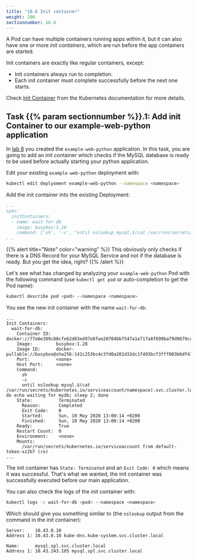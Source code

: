 ```yaml
---
title: "10.6 Init container"
weight: 106
sectionnumber: 10.6
---
```



A Pod can have multiple containers running apps within it, but it can also have one or more *init containers*, which are run before the app containers are started.

Init containers are exactly like regular containers, except:

* Init containers always run to completion.
* Each init container must complete successfully before the next one starts.
  
Check [Init Container](https://kubernetes.io/docs/concepts/workloads/pods/init-containers/) from the Kubernetes documentation for more details.


## Task {{% param sectionnumber %}}.1: Add init Container to our example-web-python application

In [lab 8](../../08.0/) you created the `example-web-python` application. In this task, you are going to add an init container which checks if the MySQL database is ready to be used before actually starting your python application.

Edit your existing `example-web-python` deployment with:

```bash
kubectl edit deplyoment example-web-python --namespace <namespace>
```

Add the init container into the existing Deployment:

```yaml
...
spec:
  initContainers:
  - name: wait-for-db
    image: busybox:1.28
    command: ['sh', '-c', "until nslookup mysql.$(cat /var/run/secrets/kubernetes.io/serviceaccount/namespace).svc.cluster.local; do echo waiting for mydb; sleep 2; done"]
...
```

{{% alert title="Note" color="warning" %}}
This obviously only checks if there is a DNS Record for your MySQL Service and not if the database is ready. But you get the idea, right?
{{% /alert %}}

Let's see what has changed by analyzing your `example-web-python` Pod with the following command (use `kubectl get pod` or auto-completion to get the Pod name):

```bash
kubectl describe pod <pod> --namespace <namespace>
```

You see the new init container with the name `wait-for-db`:

```
...
Init Containers:
  wait-for-db:
    Container ID:  docker://77e6e309c88cfe62d03ed97e8fae20704bbf547a1e717a8f699ba79d9879cca2
    Image:         busybox:1.28
    Image ID:      docker-pullable://busybox@sha256:141c253bc4c3fd0a201d32dc1f493bcf3fff003b6df416dea4f41046e0f37d47
    Port:          <none>
    Host Port:     <none>
    Command:
      sh
      -c
      until nslookup mysql.$(cat /var/run/secrets/kubernetes.io/serviceaccount/namespace).svc.cluster.local; do echo waiting for mydb; sleep 2; done
    State:          Terminated
      Reason:       Completed
      Exit Code:    0
      Started:      Sun, 10 May 2020 13:00:14 +0200
      Finished:     Sun, 10 May 2020 13:00:14 +0200
    Ready:          True
    Restart Count:  0
    Environment:    <none>
    Mounts:
      /var/run/secrets/kubernetes.io/serviceaccount from default-token-xz2b7 (ro)
...
```

The init container has `State: Terminated` and an `Exit Code: 0` which means it was successful. That's what we wanted, the init container was successfully executed before our main application.

You can also check the logs of the init container with:

```bash
kubectl logs -c wait-for-db <pod> --namespace <namespace>
```

Which should give you something similar to (the `nslookup` output from the command in the init container):

```
Server:    10.43.0.10
Address 1: 10.43.0.10 kube-dns.kube-system.svc.cluster.local

Name:      mysql.spl.svc.cluster.local
Address 1: 10.43.243.105 mysql.spl.svc.cluster.local
```
